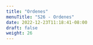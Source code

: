 ```yaml
---
title: "Ordenes"
menuTitle: "S26 - Ordenes"
date: 2022-12-23T11:18:41-08:00
draft: false
weight: 26
---
```


